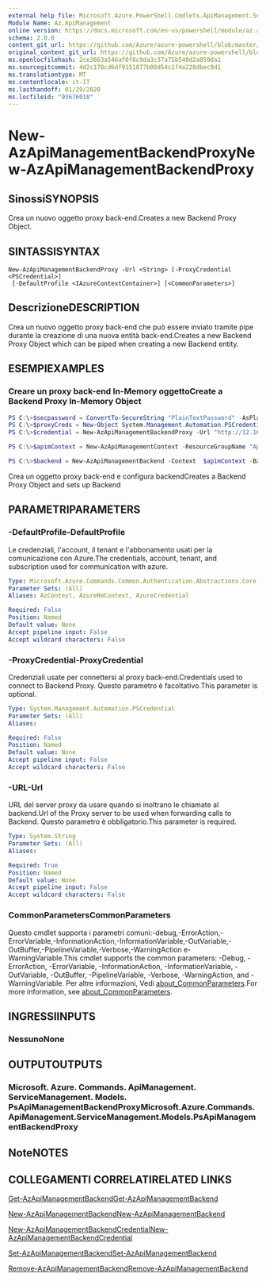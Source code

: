 ```yaml
---
external help file: Microsoft.Azure.PowerShell.Cmdlets.ApiManagement.ServiceManagement.dll-Help.xml
Module Name: Az.ApiManagement
online version: https://docs.microsoft.com/en-us/powershell/module/az.apimanagement/new-azapimanagementbackendproxy
schema: 2.0.0
content_git_url: https://github.com/Azure/azure-powershell/blob/master/src/ApiManagement/ApiManagement/help/New-AzApiManagementBackendProxy.md
original_content_git_url: https://github.com/Azure/azure-powershell/blob/master/src/ApiManagement/ApiManagement/help/New-AzApiManagementBackendProxy.md
ms.openlocfilehash: 2ce3863a546af0f8c9da3c37a75b540d2a859da1
ms.sourcegitcommit: 4d2c178cd6df9151877b08d54c1f4a228dbec9d1
ms.translationtype: MT
ms.contentlocale: it-IT
ms.lasthandoff: 01/29/2020
ms.locfileid: "93676018"
---
```

# <span data-ttu-id="1eae1-101">New-AzApiManagementBackendProxy</span><span class="sxs-lookup"><span data-stu-id="1eae1-101">New-AzApiManagementBackendProxy</span></span>

## <span data-ttu-id="1eae1-102">Sinossi</span><span class="sxs-lookup"><span data-stu-id="1eae1-102">SYNOPSIS</span></span>
<span data-ttu-id="1eae1-103">Crea un nuovo oggetto proxy back-end.</span><span class="sxs-lookup"><span data-stu-id="1eae1-103">Creates a new Backend Proxy Object.</span></span>

## <span data-ttu-id="1eae1-104">SINTASSI</span><span class="sxs-lookup"><span data-stu-id="1eae1-104">SYNTAX</span></span>

```
New-AzApiManagementBackendProxy -Url <String> [-ProxyCredential <PSCredential>]
 [-DefaultProfile <IAzureContextContainer>] [<CommonParameters>]
```

## <span data-ttu-id="1eae1-105">Descrizione</span><span class="sxs-lookup"><span data-stu-id="1eae1-105">DESCRIPTION</span></span>
<span data-ttu-id="1eae1-106">Crea un nuovo oggetto proxy back-end che può essere inviato tramite pipe durante la creazione di una nuova entità back-end.</span><span class="sxs-lookup"><span data-stu-id="1eae1-106">Creates a new Backend Proxy Object which can be piped when creating a new Backend entity.</span></span>

## <span data-ttu-id="1eae1-107">ESEMPI</span><span class="sxs-lookup"><span data-stu-id="1eae1-107">EXAMPLES</span></span>

### <span data-ttu-id="1eae1-108">Creare un proxy back-end In-Memory oggetto</span><span class="sxs-lookup"><span data-stu-id="1eae1-108">Create a Backend Proxy In-Memory Object</span></span>
```powershell
PS C:\>$secpassword = ConvertTo-SecureString "PlainTextPassword" -AsPlainText -Force
PS C:\>$proxyCreds = New-Object System.Management.Automation.PSCredential ("foo", $secpassword)
PS C:\>$credential = New-AzApiManagementBackendProxy -Url "http://12.168.1.1:8080" -ProxyCredential $proxyCreds

PS C:\>$apimContext = New-AzApiManagementContext -ResourceGroupName "Api-Default-WestUS" -ServiceName "contoso"

PS C:\>$backend = New-AzApiManagementBackend -Context  $apimContext -BackendId 123 -Url 'https://contoso.com/awesomeapi' -Protocol http -Title "first backend" -SkipCertificateChainValidation $true -Proxy $credential -Description "backend with proxy server"
```

<span data-ttu-id="1eae1-109">Crea un oggetto proxy back-end e configura backend</span><span class="sxs-lookup"><span data-stu-id="1eae1-109">Creates a Backend Proxy Object and sets up Backend</span></span>

## <span data-ttu-id="1eae1-110">PARAMETRI</span><span class="sxs-lookup"><span data-stu-id="1eae1-110">PARAMETERS</span></span>

### <span data-ttu-id="1eae1-111">-DefaultProfile</span><span class="sxs-lookup"><span data-stu-id="1eae1-111">-DefaultProfile</span></span>
<span data-ttu-id="1eae1-112">Le credenziali, l'account, il tenant e l'abbonamento usati per la comunicazione con Azure.</span><span class="sxs-lookup"><span data-stu-id="1eae1-112">The credentials, account, tenant, and subscription used for communication with azure.</span></span>

```yaml
Type: Microsoft.Azure.Commands.Common.Authentication.Abstractions.Core.IAzureContextContainer
Parameter Sets: (All)
Aliases: AzContext, AzureRmContext, AzureCredential

Required: False
Position: Named
Default value: None
Accept pipeline input: False
Accept wildcard characters: False
```

### <span data-ttu-id="1eae1-113">-ProxyCredential</span><span class="sxs-lookup"><span data-stu-id="1eae1-113">-ProxyCredential</span></span>
<span data-ttu-id="1eae1-114">Credenziali usate per connettersi al proxy back-end.</span><span class="sxs-lookup"><span data-stu-id="1eae1-114">Credentials used to connect to Backend Proxy.</span></span> <span data-ttu-id="1eae1-115">Questo parametro è facoltativo.</span><span class="sxs-lookup"><span data-stu-id="1eae1-115">This parameter is optional.</span></span>

```yaml
Type: System.Management.Automation.PSCredential
Parameter Sets: (All)
Aliases:

Required: False
Position: Named
Default value: None
Accept pipeline input: False
Accept wildcard characters: False
```

### <span data-ttu-id="1eae1-116">-URL</span><span class="sxs-lookup"><span data-stu-id="1eae1-116">-Url</span></span>
<span data-ttu-id="1eae1-117">URL del server proxy da usare quando si inoltrano le chiamate al backend.</span><span class="sxs-lookup"><span data-stu-id="1eae1-117">Url of the Proxy server to be used when forwarding calls to Backend.</span></span>
<span data-ttu-id="1eae1-118">Questo parametro è obbligatorio.</span><span class="sxs-lookup"><span data-stu-id="1eae1-118">This parameter is required.</span></span>

```yaml
Type: System.String
Parameter Sets: (All)
Aliases:

Required: True
Position: Named
Default value: None
Accept pipeline input: False
Accept wildcard characters: False
```

### <span data-ttu-id="1eae1-119">CommonParameters</span><span class="sxs-lookup"><span data-stu-id="1eae1-119">CommonParameters</span></span>
<span data-ttu-id="1eae1-120">Questo cmdlet supporta i parametri comuni:-debug,-ErrorAction,-ErrorVariable,-InformationAction,-InformationVariable,-OutVariable,-OutBuffer,-PipelineVariable,-Verbose,-WarningAction e-WarningVariable.</span><span class="sxs-lookup"><span data-stu-id="1eae1-120">This cmdlet supports the common parameters: -Debug, -ErrorAction, -ErrorVariable, -InformationAction, -InformationVariable, -OutVariable, -OutBuffer, -PipelineVariable, -Verbose, -WarningAction, and -WarningVariable.</span></span> <span data-ttu-id="1eae1-121">Per altre informazioni, Vedi [about_CommonParameters](https://go.microsoft.com/fwlink/?LinkID=113216).</span><span class="sxs-lookup"><span data-stu-id="1eae1-121">For more information, see [about_CommonParameters](https://go.microsoft.com/fwlink/?LinkID=113216).</span></span>

## <span data-ttu-id="1eae1-122">INGRESSI</span><span class="sxs-lookup"><span data-stu-id="1eae1-122">INPUTS</span></span>

### <span data-ttu-id="1eae1-123">Nessuno</span><span class="sxs-lookup"><span data-stu-id="1eae1-123">None</span></span>

## <span data-ttu-id="1eae1-124">OUTPUT</span><span class="sxs-lookup"><span data-stu-id="1eae1-124">OUTPUTS</span></span>

### <span data-ttu-id="1eae1-125">Microsoft. Azure. Commands. ApiManagement. ServiceManagement. Models. PsApiManagementBackendProxy</span><span class="sxs-lookup"><span data-stu-id="1eae1-125">Microsoft.Azure.Commands.ApiManagement.ServiceManagement.Models.PsApiManagementBackendProxy</span></span>

## <span data-ttu-id="1eae1-126">Note</span><span class="sxs-lookup"><span data-stu-id="1eae1-126">NOTES</span></span>

## <span data-ttu-id="1eae1-127">COLLEGAMENTI CORRELATI</span><span class="sxs-lookup"><span data-stu-id="1eae1-127">RELATED LINKS</span></span>

[<span data-ttu-id="1eae1-128">Get-AzApiManagementBackend</span><span class="sxs-lookup"><span data-stu-id="1eae1-128">Get-AzApiManagementBackend</span></span>](./Get-AzApiManagementBackend)

[<span data-ttu-id="1eae1-129">New-AzApiManagementBackend</span><span class="sxs-lookup"><span data-stu-id="1eae1-129">New-AzApiManagementBackend</span></span>](./New-AzApiManagementBackend.md)

[<span data-ttu-id="1eae1-130">New-AzApiManagementBackendCredential</span><span class="sxs-lookup"><span data-stu-id="1eae1-130">New-AzApiManagementBackendCredential</span></span>](./New-AzApiManagementBackendCredential.md)

[<span data-ttu-id="1eae1-131">Set-AzApiManagementBackend</span><span class="sxs-lookup"><span data-stu-id="1eae1-131">Set-AzApiManagementBackend</span></span>](./Set-AzApiManagementBackend.md)

[<span data-ttu-id="1eae1-132">Remove-AzApiManagementBackend</span><span class="sxs-lookup"><span data-stu-id="1eae1-132">Remove-AzApiManagementBackend</span></span>](./Remove-AzApiManagementBackend.md)

